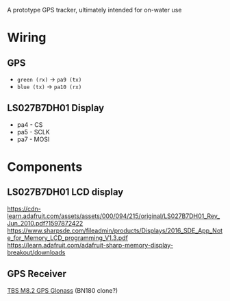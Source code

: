 A prototype GPS tracker, ultimately intended for on-water use

# Wiring

## GPS

* `green (rx)` -> `pa9 (tx)`
* `blue (tx)` -> `pa10 (rx)`

## LS027B7DH01 Display

*   pa4 - CS
*   pa5 - SCLK
*   pa7 - MOSI

# Components

## LS027B7DH01 LCD display 

https://cdn-learn.adafruit.com/assets/assets/000/094/215/original/LS027B7DH01_Rev_Jun_2010.pdf?1597872422
https://www.sharpsde.com/fileadmin/products/Displays/2016_SDE_App_Note_for_Memory_LCD_programming_V1.3.pdf
https://learn.adafruit.com/adafruit-sharp-memory-display-breakout/downloads

## GPS Receiver

[TBS M8.2 GPS Glonass][gps1]  (BN180 clone?)


[gps1]: https://www.team-blacksheep.com/products/prod:tbs_m82_gps